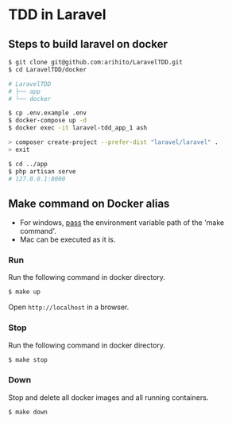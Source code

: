 # TDD in Laravel

## Steps to build laravel on docker

```sh
$ git clone git@github.com:arihito/LaravelTDD.git
$ cd LaravelTDD/docker

# LaravelTDD
# ├── app
# └── docker

$ cp .env.example .env
$ docker-compose up -d
$ docker exec -it laravel-tdd_app_1 ash

> composer create-project --prefer-dist "laravel/laravel" .
> exit

$ cd ../app
$ php artisan serve
# 127.0.0.1:8000
```

## Make command on Docker alias

- For windows, [pass](https://beyondjapan.com/blog/2020/10/makefile-docker/) the environment variable path of the 'make command'.
- Mac can be executed as it is.

### Run


Run the following command in docker directory.

```sh
$ make up
```

Open `http://localhost` in a browser.

### Stop

Run the following command in docker directory.

```sh
$ make stop
```

### Down

Stop and delete all docker images and all running containers.

```sh
$ make down
```
